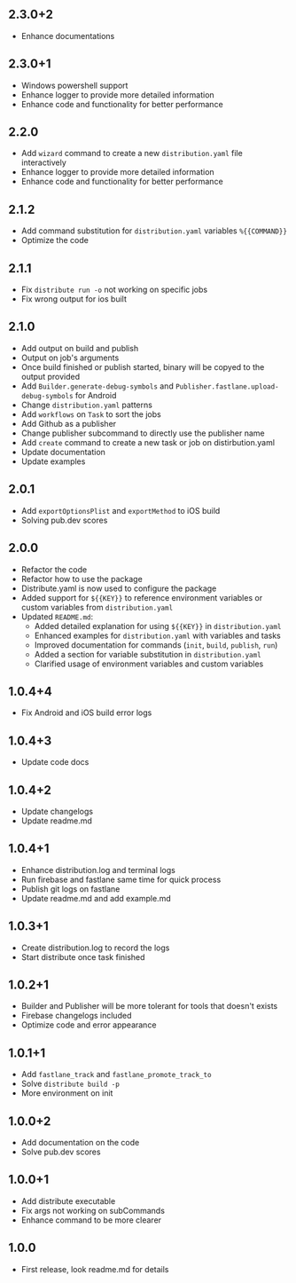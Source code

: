## 2.3.0+2
* Enhance documentations

## 2.3.0+1
* Windows powershell support
* Enhance logger to provide more detailed information
* Enhance code and functionality for better performance

## 2.2.0
* Add `wizard` command to create a new `distribution.yaml` file interactively
* Enhance logger to provide more detailed information
* Enhance code and functionality for better performance

## 2.1.2
* Add command substitution for `distribution.yaml` variables `%{{COMMAND}}`
* Optimize the code

## 2.1.1
* Fix `distribute run -o` not working on specific jobs
* Fix wrong output for ios built

## 2.1.0
* Add output on build and publish
* Output on job's arguments
* Once build finished or publish started, binary will be copyed to the output provided
* Add `Builder.generate-debug-symbols` and `Publisher.fastlane.upload-debug-symbols` for Android
* Change `distribution.yaml` patterns
* Add `workflows` on `Task` to sort the jobs
* Add Github as a publisher
* Change publisher subcommand to directly use the publisher name
* Add `create` command to create a new task or job on distirbution.yaml
* Update documentation
* Update examples

## 2.0.1
* Add `exportOptionsPlist` and `exportMethod` to iOS build
* Solving pub.dev scores

## 2.0.0
* Refactor the code
* Refactor how to use the package
* Distribute.yaml is now used to configure the package
* Added support for `${{KEY}}` to reference environment variables or custom variables from `distribution.yaml`
* Updated `README.md`:
  - Added detailed explanation for using `${{KEY}}` in `distribution.yaml`
  - Enhanced examples for `distribution.yaml` with variables and tasks
  - Improved documentation for commands (`init`, `build`, `publish`, `run`)
  - Added a section for variable substitution in `distribution.yaml`
  - Clarified usage of environment variables and custom variables

## 1.0.4+4
* Fix Android and iOS build error logs

## 1.0.4+3
* Update code docs

## 1.0.4+2
* Update changelogs
* Update readme.md

## 1.0.4+1
* Enhance distribution.log and terminal logs
* Run firebase and fastlane same time for quick process
* Publish git logs on fastlane
* Update readme.md and add example.md

## 1.0.3+1
* Create distribution.log to record the logs
* Start distribute once task finished

## 1.0.2+1
* Builder and Publisher will be more tolerant for tools that doesn't exists
* Firebase changelogs included
* Optimize code and error appearance

## 1.0.1+1
* Add `fastlane_track` and `fastlane_promote_track_to`
* Solve `distribute build -p`
* More environment on init

## 1.0.0+2
* Add documentation on the code
* Solve pub.dev scores

## 1.0.0+1
* Add distribute executable
* Fix args not working on subCommands
* Enhance command to be more clearer

## 1.0.0
* First release, look readme.md for details
